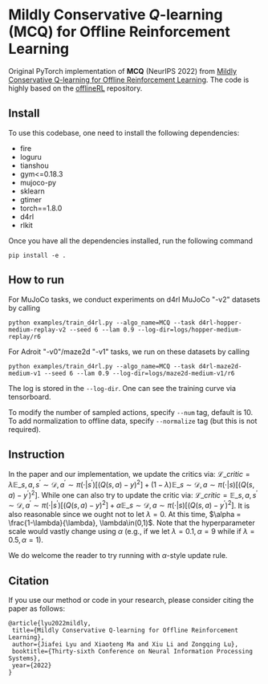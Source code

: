 # Mildly Conservative $Q$-learning (MCQ) for Offline Reinforcement Learning

Original PyTorch implementation of **MCQ** (NeurIPS 2022) from [Mildly Conservative Q-learning for Offline Reinforcement Learning](https://arxiv.org/pdf/2206.04745). The code is highly based on the [offlineRL](https://agit.ai/Polixir/OfflineRL) repository.

## Install

To use this codebase, one need to install the following dependencies:

- fire
- loguru
- tianshou
- gym<=0.18.3
- mujoco-py
- sklearn
- gtimer
- torch==1.8.0
- d4rl
- rlkit

Once you have all the dependencies installed, run the following command

```
pip install -e .
```

## How to run

For MuJoCo tasks, we conduct experiments on d4rl MuJoCo "-v2" datasets by calling
```
python examples/train_d4rl.py --algo_name=MCQ --task d4rl-hopper-medium-replay-v2 --seed 6 --lam 0.9 --log-dir=logs/hopper-medium-replay/r6
```

For Adroit "-v0"/maze2d "-v1" tasks, we run on these datasets by calling
```
python examples/train_d4rl.py --algo_name=MCQ --task d4rl-maze2d-medium-v1 --seed 6 --lam 0.9 --log-dir=logs/maze2d-medium-v1/r6
```

The log is stored in the `--log-dir`. One can see the training curve via tensorboard.

To modify the number of sampled actions, specify `--num` tag, default is 10. To add normalization to offline data, specify `--normalize` tag (but this is not required).

## Instruction

In the paper and our implementation, we update the critics via:
$\mathcal{L}\_{critic} = \lambda \mathbb{E}\_{s,a,s^\prime\sim\mathcal{D},a^\prime\sim\pi(\cdot|s^\prime)}[(Q(s,a) - y)^2] + (1-\lambda)\mathbb{E}\_{s\sim\mathcal{D},a\sim\pi(\cdot|s)}[(Q(s,a) - y^\prime)^2]$. While one can also try to update the critic via: $\mathcal{L}\_{critic} = \mathbb{E}\_{s,a,s^\prime\sim\mathcal{D},a^\prime\sim\pi(\cdot|s^\prime)}[(Q(s,a) - y)^2] + \alpha\mathbb{E}\_{s\sim\mathcal{D},a\sim\pi(\cdot|s)}[(Q(s,a) - y^\prime)^2]$. It is also reasonable since we ought not to let $\lambda=0$. At this time, $\alpha = \frac{1-\lambda}{\lambda}, \lambda\in(0,1)$. Note that the hyperparameter scale would vastly change using $\alpha$ (e.g., if we let $\lambda = 0.1, \alpha=9$ while if $\lambda=0.5, \alpha=1$).

We do welcome the reader to try running with $\alpha$-style update rule.

## Citation

If you use our method or code in your research, please consider citing the paper as follows:
```
@article{lyu2022mildly,
 title={Mildly Conservative Q-learning for Offline Reinforcement Learning},
 author={Jiafei Lyu and Xiaoteng Ma and Xiu Li and Zongqing Lu},
 booktitle={Thirty-sixth Conference on Neural Information Processing Systems},
 year={2022}
}
```
